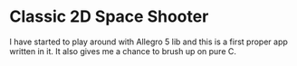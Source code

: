 # Classic 2D Space Shooter
I have started to play around with Allegro 5 lib and this is a first proper app written in it. It also gives me a chance to brush up on pure C.


